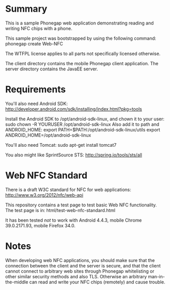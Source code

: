 # Summary #

This is a sample Phonegap web application demonstrating reading and writing
NFC chips with a phone.

This sample project was bootstrapped by using the following command:
phonegap create Web-NFC

The WTFPL license applies to all parts not specifically licensed otherwise.

The client directory contains the mobile Phonegap client application.
The server directory contains the JavaEE server.

# Requirements #

You'll also need Android SDK:
http://developer.android.com/sdk/installing/index.html?pkg=tools

Install the Android SDK to /opt/android-sdk-linux, and chown it to your user:
sudo chown -R YOURUSER /opt/android-sdk-linux
Also add it to path and ANDROID_HOME:
export PATH=$PATH:/opt/android-sdk-linux/utils
export ANDROID_HOME=/opt/android-sdk-linux

You'll also need Tomcat:
sudo apt-get install tomcat7

You also might like SprintSource STS:
http://spring.io/tools/sts/all

# Web NFC Standard #
There is a draft W3C standard for NFC for web applications:
http://www.w3.org/2012/nfc/web-api

This repository contains a test page to test basic Web NFC functionality.
The test page is in:
html/test-web-nfc-standard.html

It has been tested _not_ to work with Android 4.4.3,
mobile Chrome 39.0.2171.93,
mobile Firefox 34.0.

# Notes #

When developing web NFC applications, you should make sure that the connection
between the client and the server is secure, and that the client cannot connect
to arbitrary web sites through Phonegap whitelisting or other similar security
methods and also TLS. Otherwise an arbitrary man-in-the-middle can read and
write your NFC chips (remotely) and cause trouble.
